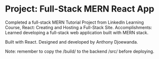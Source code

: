# Project: Full-Stack MERN React App

Completed a full-stack MERN Tutorial Project from LinkedIn Learning Course, React: Creating and Hosting a Full-Stack Site. Accomplishments: Learned developing a full-stack web application built with MERN stack.

Built with React. Designed and developed by Anthony Djoewanda.

Note: remember to copy the /build/ to the backend /src/ before deploying.